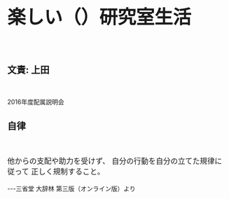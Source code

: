 <h1 style="font-size:300%">楽しい（）研究室生活</h1>
　
<h2>文責: 上田</h2>

<p>&nbsp;</p>
<p>2016年度配属説明会</p>

<!--nextpage-->

<h2>自律</h2>
　
<p style="font-size:120%">他からの支配や助力を受けず、
自分の行動を自分の立てた規律に従って
正しく規制すること。 </p>
<p>---三省堂 大辞林 第三版（オンライン版）より</p>


<!--nextpage-->

